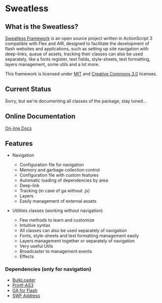 # Sweatless

##  What is the Sweatless?

[Sweatless Framework](http://www.sweatless.as) is an open source project written in ActionScript 3 compatible with Flex and AIR, designed to facilitate the development of flash websites and applications, such as setting up site navigation with deep-links, queue of assets, tracking their classes can also be used separately, like a fonts register, text fields, style-sheets, text formatting, layers management, some utils and a lot more.

This framework is licensed under [MIT](http://www.opensource.org/licenses/mit-license.php) and [Creative Commons 3.0](http://creativecommons.org/licenses/by-sa/3.0/legalcode) licenses.

## Current Status

Sorry, but we're documenting all classes of the package, stay tuned...

## Online Documentation
[On-line Docs](http://www.sweatless.as/docs)

## Features

* Navigation
	* Configuration file for navigation
	* Memory and garbage collection control
	* Configuration file with custom features
	* Automatic loading of dependencies by area
	* Deep-link
	* Tracking (in case of ga without .js)
	* Layers
	* Easily management of external assets

* Utilities classes (working without navigation)
	* Few methods to learn and customize
	* Intuitive syntax
	* All classes can also be used separately of navigation
	* Fonts, style-sheets and text formatting management easily
	* Layers management together or separately of navigation
	* Very useful Utils
	* Broadcaster to management events
	* Effects

### Dependencies (only for navigation)
* [BulkLoader](http://github.com/arthur-debert/BulkLoader)
* [Printf-AS3](http://github.com/arthur-debert/printf-as3)
* [GA for Flash](http://code.google.com/p/gaforflash)
* [SWF Address](http://www.asual.com/swfaddress)
